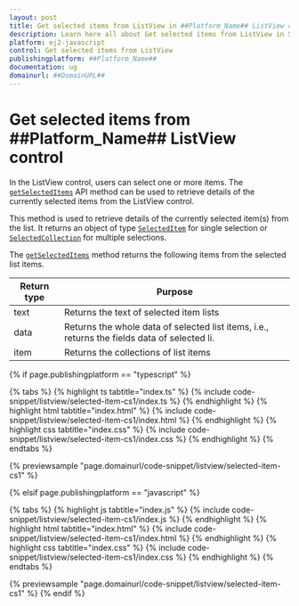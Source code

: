 ```yaml
---
layout: post
title: Get selected items from ListView in ##Platform_Name## ListView control | Syncfusion
description: Learn here all about Get selected items from ListView in Syncfusion ##Platform_Name## ListView control of Syncfusion Essential JS 2 and more.
platform: ej2-javascript
control: Get selected items from ListView
publishingplatform: ##Platform_Name##
documentation: ug
domainurl: ##DomainURL##
---
```


# Get selected items from ##Platform_Name## ListView control

In the ListView control, users can select one or more items. The [`getSelectedItems`](../../api/list-view/#getselecteditems)  API method can be used to retrieve details of the currently selected items from the ListView control.

This method is used to retrieve details of the currently selected item(s) from the list. It returns an object of type [`SelectedItem`](../../api/list-view/selectedItem/) for single selection or [`SelectedCollection`](../../api/list-view/selectedCollection/) for multiple selections.

The [`getSelectedItems`](../../api/list-view/#getselecteditems) method returns the following items from the selected list items.

| Return type | Purpose |
|------------|-------------------|
| text | Returns the text of selected item lists |
| data | Returns the whole data of selected list items, i.e., returns the fields data of selected li.|
| item | Returns the collections of list items |

{% if page.publishingplatform == "typescript" %}

 {% tabs %}
{% highlight ts tabtitle="index.ts" %}
{% include code-snippet/listview/selected-item-cs1/index.ts %}
{% endhighlight %}
{% highlight html tabtitle="index.html" %}
{% include code-snippet/listview/selected-item-cs1/index.html %}
{% endhighlight %}
{% highlight css tabtitle="index.css" %}
{% include code-snippet/listview/selected-item-cs1/index.css %}
{% endhighlight %}
{% endtabs %}

{% previewsample "page.domainurl/code-snippet/listview/selected-item-cs1" %}

{% elsif page.publishingplatform == "javascript" %}

{% tabs %}
{% highlight js tabtitle="index.js" %}
{% include code-snippet/listview/selected-item-cs1/index.js %}
{% endhighlight %}
{% highlight html tabtitle="index.html" %}
{% include code-snippet/listview/selected-item-cs1/index.html %}
{% endhighlight %}
{% highlight css tabtitle="index.css" %}
{% include code-snippet/listview/selected-item-cs1/index.css %}
{% endhighlight %}
{% endtabs %}

{% previewsample "page.domainurl/code-snippet/listview/selected-item-cs1" %}
{% endif %}